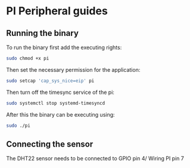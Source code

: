 # PI Peripheral guides

## Running the binary

To run the binary first add the executing rights:
```bash
sudo chmod +x pi
```

Then set the necessary permission for the application:
```bash
sudo setcap 'cap_sys_nice=eip' pi
```

Then turn off the timesync service of the pi:
```bash
sudo systemctl stop systemd-timesyncd
```

After this the binary can be executing using:
```bash
sudo ./pi
```

## Connecting the sensor

The DHT22 sensor needs to be connected to GPIO pin 4/ Wiring PI pin 7